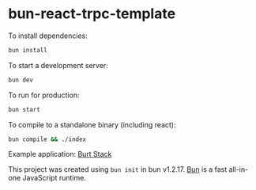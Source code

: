 # bun-react-trpc-template

To install dependencies:

```bash
bun install
```

To start a development server:

```bash
bun dev
```

To run for production:

```bash
bun start
```

To compile to a standalone binary (including react):

```bash
bun compile && ./index
```

Example application: [Burt Stack](https://burt.verkron.com)

This project was created using `bun init` in bun v1.2.17. [Bun](https://bun.sh)
is a fast all-in-one JavaScript runtime.
